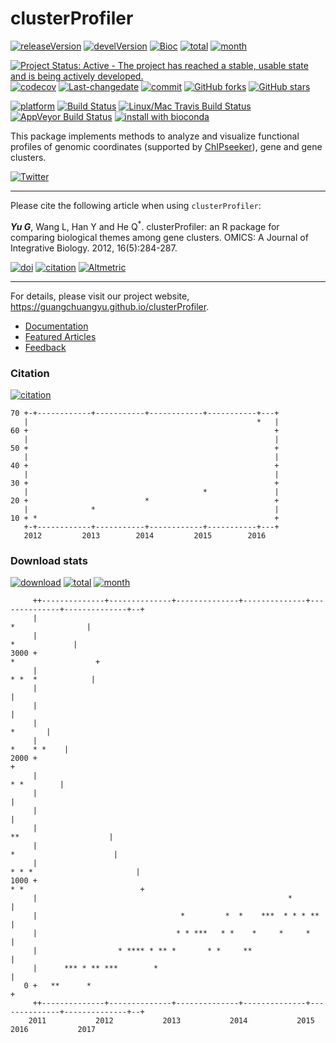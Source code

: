 clusterProfiler
===============

[![releaseVersion](https://img.shields.io/badge/release%20version-3.2.6-green.svg?style=flat)](https://bioconductor.org/packages/clusterProfiler) [![develVersion](https://img.shields.io/badge/devel%20version-3.3.3-green.svg?style=flat)](https://github.com/GuangchuangYu/clusterProfiler) [![Bioc](http://www.bioconductor.org/shields/years-in-bioc/clusterProfiler.svg)](https://www.bioconductor.org/packages/devel/bioc/html/clusterProfiler.html#since) [![total](https://img.shields.io/badge/downloads-59724/total-blue.svg?style=flat)](https://bioconductor.org/packages/stats/bioc/clusterProfiler) [![month](https://img.shields.io/badge/downloads-2211/month-blue.svg?style=flat)](https://bioconductor.org/packages/stats/bioc/clusterProfiler)

[![Project Status: Active - The project has reached a stable, usable state and is being actively developed.](http://www.repostatus.org/badges/latest/active.svg)](http://www.repostatus.org/#active) [![codecov](https://codecov.io/gh/GuangchuangYu/clusterProfiler/branch/master/graph/badge.svg)](https://codecov.io/gh/GuangchuangYu/clusterProfiler/) [![Last-changedate](https://img.shields.io/badge/last%20change-2016--12--05-green.svg)](https://github.com/GuangchuangYu/clusterProfiler/commits/master) [![commit](http://www.bioconductor.org/shields/commits/bioc/clusterProfiler.svg)](https://www.bioconductor.org/packages/devel/bioc/html/clusterProfiler.html#svn_source) [![GitHub forks](https://img.shields.io/github/forks/GuangchuangYu/clusterProfiler.svg)](https://github.com/GuangchuangYu/clusterProfiler/network) [![GitHub stars](https://img.shields.io/github/stars/GuangchuangYu/clusterProfiler.svg)](https://github.com/GuangchuangYu/clusterProfiler/stargazers)

[![platform](http://www.bioconductor.org/shields/availability/devel/clusterProfiler.svg)](https://www.bioconductor.org/packages/devel/bioc/html/clusterProfiler.html#archives) [![Build Status](http://www.bioconductor.org/shields/build/devel/bioc/clusterProfiler.svg)](https://bioconductor.org/checkResults/devel/bioc-LATEST/clusterProfiler/) [![Linux/Mac Travis Build Status](https://img.shields.io/travis/GuangchuangYu/clusterProfiler/master.svg?label=Mac%20OSX%20%26%20Linux)](https://travis-ci.org/GuangchuangYu/clusterProfiler) [![AppVeyor Build Status](https://img.shields.io/appveyor/ci/Guangchuangyu/clusterProfiler/master.svg?label=Windows)](https://ci.appveyor.com/project/GuangchuangYu/clusterProfiler) [![install with bioconda](https://img.shields.io/badge/install%20with-bioconda-green.svg?style=flat)](http://bioconda.github.io/recipes/bioconductor-clusterprofiler/README.html)

This package implements methods to analyze and visualize functional profiles of genomic coordinates (supported by [ChIPseeker](http://www.bioconductor.org/packages/ChIPseeker)), gene and gene clusters.

[![Twitter](https://img.shields.io/twitter/url/https/github.com/GuangchuangYu/clusterProfiler.svg?style=social)](https://twitter.com/intent/tweet?hashtags=clusterProfiler&url=http://online.liebertpub.com/doi/abs/10.1089/omi.2011.0118&screen_name=guangchuangyu)

------------------------------------------------------------------------

Please cite the following article when using `clusterProfiler`:

***Yu G***, Wang L, Han Y and He Q<sup>\*</sup>. clusterProfiler: an R package for comparing biological themes among gene clusters. OMICS: A Journal of Integrative Biology. 2012, 16(5):284-287.

[![doi](https://img.shields.io/badge/doi-10.1089/omi.2011.0118-green.svg?style=flat)](http://dx.doi.org/10.1089/omi.2011.0118) [![citation](https://img.shields.io/badge/cited%20by-132-green.svg?style=flat)](https://scholar.google.com.hk/scholar?oi=bibs&hl=en&cites=2349076811020942117) [![Altmetric](https://img.shields.io/badge/Altmetric-22-green.svg?style=flat)](https://www.altmetric.com/details/681089)

------------------------------------------------------------------------

For details, please visit our project website, <https://guangchuangyu.github.io/clusterProfiler>.

-   [Documentation](https://guangchuangyu.github.io/clusterProfiler/documentation/)
-   [Featured Articles](https://guangchuangyu.github.io/clusterProfiler/featuredArticles/)
-   [Feedback](https://guangchuangyu.github.io/clusterProfiler/#feedback)

### Citation

[![citation](https://img.shields.io/badge/cited%20by-132-green.svg?style=flat)](https://scholar.google.com.hk/scholar?oi=bibs&hl=en&cites=2349076811020942117)

    70 +-+------------+-----------+------------+-----------+---+
       |                                                   *   |
    60 +                                                       +
       |                                                       |
    50 +                                                       +
       |                                                       |
    40 +                                                       +
       |                                                       |
    30 +                                                       +
       |                                       *               |
    20 +                          *                            +
       |              *                                        |
    10 + *                                                     +
       +-+------------+-----------+------------+-----------+---+
       2012         2013        2014         2015        2016   

### Download stats

[![download](http://www.bioconductor.org/shields/downloads/clusterProfiler.svg)](https://bioconductor.org/packages/stats/bioc/clusterProfiler/) [![total](https://img.shields.io/badge/downloads-59724/total-blue.svg?style=flat)](https://bioconductor.org/packages/stats/bioc/clusterProfiler) [![month](https://img.shields.io/badge/downloads-2211/month-blue.svg?style=flat)](https://bioconductor.org/packages/stats/bioc/clusterProfiler)

         ++--------------+--------------+--------------+--------------+--------------+--------------+--+
         |                                                                            *                |
         |                                                                               *             |
    3000 +                                                                          *                  +
         |                                                                           * *  *            |
         |                                                                                             |
         |                                                                                             |
         |                                                                                     *       |
         |                                                                                 *    * *    |
    2000 +                                                                                             +
         |                                                                                  * *        |
         |                                                                                             |
         |                                                                                             |
         |                                                                       **                    |
         |                                                                      *                      |
         |                                                                 * * *                       |
    1000 +                                                                * *                          +
         |                                                        *                                    |
         |                                *         *  *    ***  * * * **                              |
         |                               * * ***   * *    *     *     *                                |
         |                  * **** * ** *       * *     **                                             |
         |      *** * ** ***        *                                                                  |
       0 +   **      *                                                                                 +
         ++--------------+--------------+--------------+--------------+--------------+--------------+--+
        2011           2012           2013           2014           2015           2016           2017
